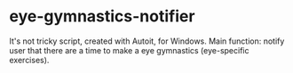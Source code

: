 # eye-gymnastics-notifier
It's not tricky script, created with Autoit, for Windows.
Main function: notify user that there are a time to make a eye gymnastics (eye-specific exercises).
